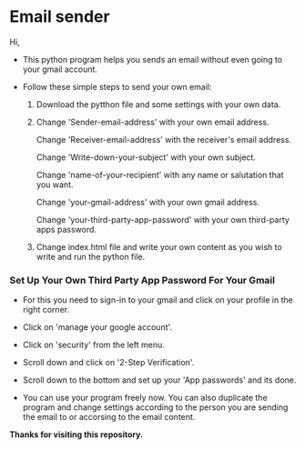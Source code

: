 <h1>Email sender</h1>
Hi,
<ul>
  <li>
    <p>This python program helps you sends an email without even going to your gmail account.</p>
  </li>
  <li>
    <p>Follow these simple steps to send your own email:</p>
    <ol>     
      <li>
        <p>Download the pytthon file and some settings with your own data.</p>
      </li>
      <li>
        <p>Change 'Sender-email-address' with your own email address.</p>
        <p>Change 'Receiver-email-address' with the receiver's email address.</p>
        <p>Change 'Write-down-your-subject' with your own subject.</p>
        <p>Change 'name-of-your-recipient' with any name or salutation that you want.</p>
        <p>Change 'your-gmail-address' with your own gmail address.</p>
        <p>Change 'your-third-party-app-password' with your own third-party apps password.</p>
      </li>
      <li>
        <p>Change index.html file and write your own content as you wish to write and run the python file.</p>
      </li>
    </ol>
  </li>
</ul>
<h3>Set Up Your Own Third Party App Password For Your Gmail</h3>
<ul>  
  <li>
    <p>For this you need to sign-in to your gmail and click on your profile in the right corner.</p>
  </li> 
  <li>
    <p>Click on 'manage your google account'.</p>
  </li>  
  <li>
    <p>Click on 'security' from the left menu.</p>
  </li>
  <li>
    <p>Scroll down and click on '2-Step Verification'.</p>
  </li>
  <li>
    <p>Scroll down to the bottom and set up your 'App passwords' and its done.</p>
  </li>
  <li>
    <p>You can use your program freely now. You can also duplicate the program and change settings according to the person you are sending the email to or accorsing to the email content.</p>
  </li>
</ul>
<p><strong>Thanks for visiting this repository.</strong></p>
